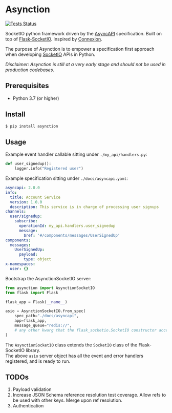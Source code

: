 # Asynction
[![Tests Status](https://github.com/dedoussis/asynction/workflows/tests/badge.svg)](https://github.com/dedoussis/asynction/actions?query=workflow%3Atests)

SocketIO python framework driven by the [AsyncAPI](https://www.asyncapi.com/) specification. Built on top of [Flask-SocketIO](https://github.com/miguelgrinberg/Flask-SocketIO). Inspired by [Connexion](https://github.com/zalando/connexion).

The purpose of Asynction is to empower a specification first approach when developing [SocketIO](https://socket.io/) APIs in Python.

*Disclaimer: Asynction is still at a very early stage and should not be used in production codebases.*

## Prerequisites
* Python 3.7 (or higher)

## Install
```bash
$ pip install asynction
```

## Usage
Example event handler callable sitting under `./my_api/handlers.py`:
```python
def user_signedup():
    logger.info("Registered user")
```

Example specification sitting under `./docs/asyncapi.yaml`:
```yaml
asyncapi: 2.0.0
info:
  title: Account Service
  version: 1.0.0
  description: This service is in charge of processing user signups
channels:
  user/signedup:
    subscribe:
      operationId: my_api.handlers.user_signedup
      message:
        $ref: '#/components/messages/UserSignedUp'
components:
  messages:
    UserSignedUp:
      payload:
        type: object
x-namespaces:
  user: {}
```

Bootstrap the AsynctionSocketIO server:
```python
from asynction import AsynctionSocketIO
from flask import Flask

flask_app = Flask(__name__)

asio = AsynctionSocketIO.from_spec(
    spec_path="./docs/asyncapi",
    app=flask_app,
    message_queue="redis://",
    # any other kwarg that the flask_socketio.SocketIO constructor accepts
)
```
The `AsynctionSocketIO` class extends the `SocketIO` class of the Flask-SocketIO library.  
The above `asio` server object has all the event and error handlers registered, and is ready to run.

## TODOs
1. Payload validation
2. Increase JSON Schema reference resolution test coverage. Allow refs to be used with other keys. Merge upon ref resolution.
3. Authentication
